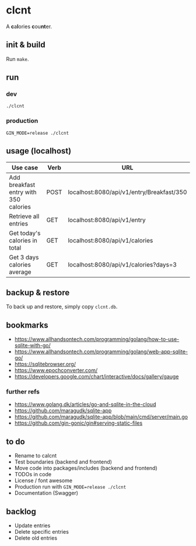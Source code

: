 # clcnt

A **c**a**l**ories **c**ou**nt**er.

## init & build

Run `make`.

## run

### dev

`./clcnt`

### production

`GIN_MODE=release ./clcnt`

## usage (localhost)

| Use case | Verb | URL |
| --- | --- | --- |
| Add breakfast entry with 350 calories | POST | localhost:8080/api/v1/entry/Breakfast/350 |
| Retrieve all entries | GET | localhost:8080/api/v1/entry |
| Get today's calories in total | GET | localhost:8080/api/v1/calories |
| Get 3 days calories average | GET | localhost:8080/api/v1/calories?days=3 |

## backup & restore

To back up and restore, simply copy `clcnt.db`.

## bookmarks

- https://www.allhandsontech.com/programming/golang/how-to-use-sqlite-with-go/
- https://www.allhandsontech.com/programming/golang/web-app-sqlite-go/
- https://sqlitebrowser.org/
- https://www.epochconverter.com/
- https://developers.google.com/chart/interactive/docs/gallery/gauge

### further refs

- https://www.golang.dk/articles/go-and-sqlite-in-the-cloud
- https://github.com/maragudk/sqlite-app
- https://github.com/maragudk/sqlite-app/blob/main/cmd/server/main.go
- https://github.com/gin-gonic/gin#serving-static-files

## to do

- Rename to calcnt
- Test boundaries (backend and frontend)
- Move code into packages/includes (backend and frontend)
- TODOs in code
- License / font awesome
- Production run with `GIN_MODE=release ./clcnt`
- Documentation (Swagger)

## backlog

- Update entries
- Delete specific entries
- Delete old entries
